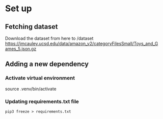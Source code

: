 # Set up

## Fetching dataset
Download the dataset from here to /dataset 
https://jmcauley.ucsd.edu/data/amazon_v2/categoryFilesSmall/Toys_and_Games_5.json.gz

## Adding a new dependency

### Activate virtual environment 
source .venv/bin/activate

### Updating requirements.txt file
`pip3 freeze > requirements.txt`


